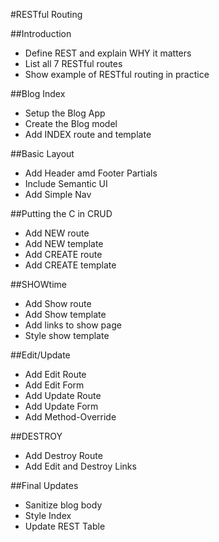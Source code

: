#RESTful Routing

##Introduction
* Define REST and explain WHY it matters
* List all 7 RESTful routes
* Show example of RESTful routing in practice

##Blog Index
* Setup the Blog App
* Create the Blog model
* Add INDEX route and template

##Basic Layout
* Add Header amd Footer Partials
* Include Semantic UI
* Add Simple Nav

##Putting the C in CRUD
* Add NEW route
* Add NEW template
* Add CREATE route
* Add CREATE template

##SHOWtime
* Add Show route
* Add Show template
* Add links to show page
* Style show template

##Edit/Update
* Add Edit Route
* Add Edit Form
* Add Update Route
* Add Update Form
* Add Method-Override

##DESTROY
* Add Destroy Route
* Add Edit and Destroy Links

##Final Updates
* Sanitize blog body
* Style Index
* Update REST Table
